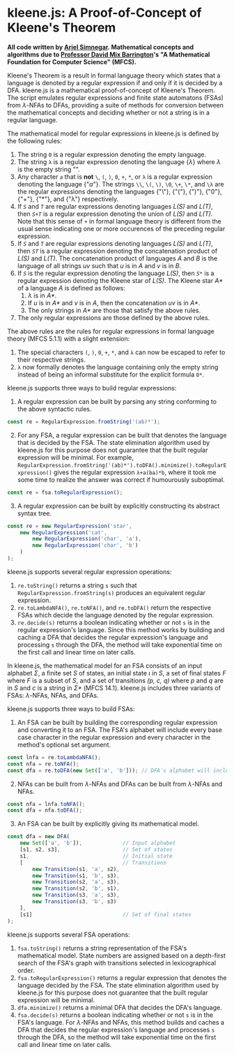 # kleene.js: A Proof-of-Concept of Kleene's Theorem

**All code written by [Ariel Simnegar](https://www.linkedin.com/in/ariel-simnegar/). Mathematical concepts and algorithms due to [Professor David Mix Barrington](https://people.cs.umass.edu/~barring/)'s "A Mathematical Foundation for Computer Science" (MFCS).**

Kleene's Theorem is a result in formal language theory which states that a language is denoted by a regular expression if and only if it is decided by a DFA. kleene.js is a mathematical proof-of-concept of Kleene's Theorem. The script emulates regular expressions and finite state automatons (FSAs) from *λ*-NFAs to DFAs, providing a suite of methods for conversion between the mathematical concepts and deciding whether or not a string is in a regular language.

The mathematical model for regular expressions in kleene.js is defined by the following rules:
1. The string `0` is a regular expression denoting the empty language.
2. The string `λ` is a regular expression denoting the language {*λ*} where *λ* is the empty string "".
3. Any character *`a`* that is **not** `\`, `(`, `)`, `0`, `+`, `*`, or `λ` is a regular expression denoting the language {"*a*"}. The strings `\\`, `\(`, `\)`, `\0`, `\+`, `\*`, and `\λ` are the regular expressions denoting the languages {"\\"}, {"("}, {")"}, {"0"}, {"+"}, {"\*"}, and {"λ"} respectively.
4. If *`S`* and *`T`* are regular expressions denoting languages *L(S)* and *L(T)*, then *`S+T`* is a regular expression denoting the union of *L(S)* and *L(T)*. Note that this sense of `+` in formal language theory is different from the usual sense indicating one or more occurences of the preceding regular expression.
5. If *`S`* and *`T`* are regular expressions denoting languages *L(S)* and *L(T)*, then *`ST`* is a regular expression denoting the concatenation product of *L(S)* and *L(T)*. The concatenation product of languages *A* and *B* is the language of all strings *uv* such that *u* is in *A* and *v* is in *B*.
6. If *`S`* is the regular expression denoting the language *L(S)*, then *`S*`* is a regular expression denoting the Kleene star of *L(S)*. The Kleene star *A\** of a language *A* is defined as follows:
   1. *λ* is in *A\**.
   2. If *u* is in *A\** and *v* is in *A*, then the concatenation *uv* is in *A\**.
   3. The only strings in *A\** are those that satisfy the above rules.
7. The only regular expressions are those defined by the above rules.

The above rules are the rules for regular expressions in formal language theory (MFCS 5.1.1) with a slight extension:
1. The special characters `(`, `)`, `0`, `+`, `*`, and `λ` can now be escaped to refer to their respective strings.
2. `λ` now formally denotes the language containing only the empty string instead of being an informal substitute for the explicit formula `0*`.

kleene.js supports three ways to build regular expressions:
1. A regular expression can be built by parsing any string conforming to the above syntactic rules.
```javascript
const re = RegularExpression.fromString('(ab)*');
```
2. For any FSA, a regular expression can be built that denotes the language that is decided by the FSA. The state elimination algorithm used by kleene.js for this purpose does not guarantee that the built regular expression will be minimal. For example, `RegularExpression.fromString('(ab)*').toDFA().minimize().toRegularExpression()` gives the regular expression `λ+a(ba)*b`, where it took me some time to realize the answer was correct if humourously suboptimal.
```javascript
const re = fsa.toRegularExpression();
```
3. A regular expression can be built by explicitly constructing its abstract syntax tree.
```javascript
const re = new RegularExpression('star',
    new RegularExpression('cat',
        new RegularExpression('char', 'a'),
        new RegularExpression('char', 'b')
    )
);
```

kleene.js supports several regular expression operations:
1. `re.toString()` returns a string `s` such that `RegularExpression.fromString(s)` produces an equivalent regular expression.
2. `re.toLambdaNFA()`, `re.toNFA()`, and `re.toDFA()` return the respective FSAs which decide the language denoted by the regular expression.
3. `re.decide(s)` returns a boolean indicating whether or not `s` is in the regular expression's language. Since this method works by building and caching a DFA that decides the regular expression's language and processing `s` through the DFA, the method will take exponential time on the first call and linear time on later calls.

In kleene.js, the mathematical model for an FSA consists of an input alphabet *Σ*, a finite set *S* of states, an initial state *ι* in *S*, a set of final states *F* where *F* is a subset of *S*, and a set of transitions *(p, c, q)* where *p* and *q* are in *S* and *c* is a string in *Σ\** (MFCS 14.1). kleene.js includes three variants of FSAs: *λ*-NFAs, NFAs, and DFAs.

kleene.js supports three ways to build FSAs:
1. An FSA can be built by building the corresponding regular expression and converting it to an FSA. The FSA's alphabet will include every base case character in the regular expression and every character in the method's optional set argument.
```javascript
const lnfa = re.toLambdaNFA();
const nfa = re.toNFA();
const dfa = re.toDFA(new Set(['a', 'b'])); // DFA's alphabet will include "a" and "b" even if not present in re
```
2. NFAs can be built from *λ*-NFAs and DFAs can be built from *λ*-NFAs and NFAs.
```javascript
const nfa = lnfa.toNFA();
const dfa = nfa.toDFA();
```
3. An FSA can be built by explicitly giving its mathematical model.
```javascript
const dfa = new DFA(
    new Set(['a', 'b']),             // Input alphabet
    [s1, s2, s3],                    // Set of states
    s1,                              // Initial state
    [                                // Transitions
        new Transition(s1, 'a', s2),
        new Transition(s1, 'b', s3),
        new Transition(s2, 'a', s3),
        new Transition(s2, 'b', s1),
        new Transition(s3, 'a', s3),
        new Transition(s3, 'b', s3)
    ],
    [s1]                             // Set of final states
);
```

kleene.js supports several FSA operations:
1. `fsa.toString()` returns a string representation of the FSA's mathematical model. State numbers are assigned based on a depth-first search of the FSA's graph with transitions selected in lexicographical order.
2. `fsa.toRegularExpression()` returns a regular expression that denotes the language decided by the FSA. The state elimination algorithm used by kleene.js for this purpose does not guarantee that the built regular expression will be minimal. 
3. `dfa.minimize()` returns a minimal DFA that decides the DFA's language.
4. `fsa.decide(s)` returns a boolean indicating whether or not `s` is in the FSA's language. For *λ*-NFAs and NFAs, this method builds and caches a DFA that decides the regular expression's language and processes `s` through the DFA, so the method will take exponential time on the first call and linear time on later calls.
